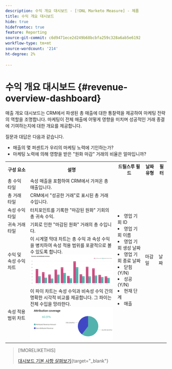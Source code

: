 ```yaml
---
description: 수익 개요 대시보드 - [!DNL Marketo Measure] - 제품
title: 수익 개요 대시보드
hide: true
hidefromtoc: true
feature: Reporting
source-git-commit: c6d9471ece2d249b68bcbfa259c328a6ab5e6192
workflow-type: tm+mt
source-wordcount: '214'
ht-degree: 2%

---
```


# 수익 개요 대시보드 {#revenue-overview-dashboard}

매출 개요 대시보드는 CRM에서 파생된 총 매출에 대한 통찰력을 제공하여 마케팅 전략의 역할을 조명합니다. 마케팅이 전체 매출에 어떻게 영향을 미치며 성공적인 거래 종결에 기여하는지에 대한 개요를 제공합니다.

질문과 대답은 다음과 같습니다.

* 매출의 몇 퍼센트가 우리의 마케팅 노력에 기인하는가?
* 마케팅 노력에 의해 영향을 받은 &quot;원화 마감&quot; 거래의 비율은 얼마입니까?

<table style="table-layout:auto"> 
<tbody>
  <tr> 
   <th>구성 요소</th> 
   <th>설명</th>
   <th>드릴스루 필드</th>
   <th>날짜 유형</th>
   <th>필터</th>
  </tr>
  <tr>
    <td>총 수익 타일</td>
    <td>속성 매출을 포함하여 CRM에서 가져온 총 매출입니다.</td>
    <td rowspan="6"><li>영업 기회 ID</li>
<li>영업 기회 이름</li>
<li>영업 기회 생성 날짜</li>
<li>영업 기회 종료 날짜</li>
<li>닫힘(Y/N)</li>
<li>성공(Y/N)</li>
<li>현재 단계</li>
<li>매출</li></td>
    <td rowspan="6">마감일</td>
    <td rowspan="6">날짜</td>
  </tr>
  <tr>
    <td>총 거래 타일</td>
    <td>CRM에서 "성공한 거래"로 표시된 총 거래 수입니다.</td>
  </tr>
  <tr>
    <td>속성 수익 타일</td>
    <td>터치포인트를 기록한 "마감된 원화" 기회의 총 귀속 수익.</td>
  </tr>
  <tr>
    <td>귀속 거래 타일</td>
    <td>기회로 인한 "마감된 원화" 거래의 총 수입니다.</td>
  </tr>
  <tr>
    <td>수익 및 속성 수익 차트</td>
    <td>이 시계열 막대 차트는 총 수익 과 속성 수익을 병치하여 속성 적용 범위를 포괄적으로 볼 수 있도록 합니다.
    <br/><img src="assets/revenue-overview-dashboard-1.png" width="600"></td>
  </tr>
  <tr>
    <td>속성 적용 범위 차트</td>
    <td>이 파이 차트는 속성 수익과 비속성 수익 간의 명확한 시각적 비교를 제공합니다. 그 파이는 전체 수입을 망라한다.
    <br/>
    <img src="assets/revenue-overview-dashboard-2.png" width="600"></td>
  </tr>
</tbody>
</table>

>[!MORELIKETHIS]
>
>[대시보드 기본 사항 살펴보기](/help/marketo-measure-discover-ui/dashboards/discover-dashboard-basics.md){target="_blank"}
